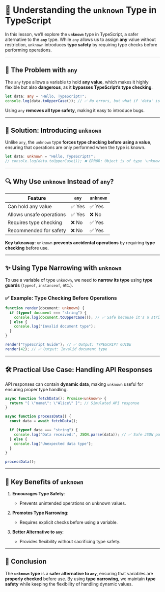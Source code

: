 # 🚀 **Understanding the `unknown` Type in TypeScript**  

In this lesson, we’ll explore the **`unknown`** type in TypeScript, a safer alternative to the **`any`** type. While `any` allows us to assign **any** value without restriction, `unknown` introduces **type safety** by requiring type checks before performing operations.  

---

## 🧐 **The Problem with `any`**  

The `any` type allows a variable to hold **any value**, which makes it highly flexible but also **dangerous**, as it **bypasses TypeScript’s type checking**.  

```typescript
let data: any = "Hello, TypeScript!";
console.log(data.toUpperCase()); // ✅ No errors, but what if 'data' is a number?
```

Using `any` **removes all type safety**, making it easy to introduce bugs.

---

## 🔧 **Solution: Introducing `unknown`**  

Unlike `any`, the `unknown` type **forces type checking before using a value**, ensuring that operations are only performed when the type is known.

```typescript
let data: unknown = "Hello, TypeScript!";
// console.log(data.toUpperCase()); ❌ ERROR: Object is of type 'unknown'
```

---

## 🔍 **Why Use `unknown` Instead of `any`?**  

| Feature  | `any` | `unknown` |
|----------|------|-----------|
| Can hold any value | ✅ Yes | ✅ Yes |
| Allows unsafe operations | ✅ Yes | ❌ No |
| Requires type checking | ❌ No | ✅ Yes |
| Recommended for safety | ❌ No | ✅ Yes |

**Key takeaway:** `unknown` **prevents accidental operations** by requiring **type checking** before use.

---

## ✨ **Using Type Narrowing with `unknown`**  

To use a variable of type `unknown`, we need to **narrow its type** using **type guards** (`typeof`, `instanceof`, etc.).

### ✅ **Example: Type Checking Before Operations**

```typescript
function render(document: unknown) {
  if (typeof document === "string") {
    console.log(document.toUpperCase()); // ✅ Safe because it's a string
  } else {
    console.log("Invalid document type");
  }
}

render("TypeScript Guide"); // ✅ Output: TYPESCRIPT GUIDE
render(42); // ✅ Output: Invalid document type
```

---

## 🛠 **Practical Use Case: Handling API Responses**  

API responses can contain **dynamic data**, making `unknown` useful for ensuring proper type handling.

```typescript
async function fetchData(): Promise<unknown> {
  return "{ \"name\": \"Alice\" }"; // Simulated API response
}

async function processData() {
  const data = await fetchData();

  if (typeof data === "string") {
    console.log("Data received:", JSON.parse(data)); // ✅ Safe JSON parsing
  } else {
    console.log("Unexpected data type");
  }
}

processData();
```

---

## 🎯 **Key Benefits of `unknown`**  

1. **Encourages Type Safety**:  
   - Prevents unintended operations on unknown values.
   
2. **Promotes Type Narrowing**:  
   - Requires explicit checks before using a variable.

3. **Better Alternative to `any`**:  
   - Provides flexibility without sacrificing type safety.

---

## 📝 **Conclusion**  

The **`unknown` type** is a **safer alternative to `any`**, ensuring that variables are **properly checked** before use. By using **type narrowing**, we maintain **type safety** while keeping the flexibility of handling dynamic values.  